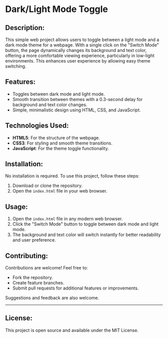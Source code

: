 # Dark/Light Mode Toggle

## Description:
This simple web project allows users to toggle between a light mode and a dark mode theme for a webpage. With a single click on the "Switch Mode" button, the page dynamically changes its background and text color, offering a more comfortable viewing experience, particularly in low-light environments. This enhances user experience by allowing easy theme switching.

## Features:
- Toggles between dark mode and light mode.
- Smooth transition between themes with a 0.3-second delay for background and text color changes.
- Simple, minimalistic design using HTML, CSS, and JavaScript.

## Technologies Used:
- **HTML5**: For the structure of the webpage.
- **CSS3**: For styling and smooth theme transitions.
- **JavaScript**: For the theme toggle functionality.

## Installation:
No installation is required. To use this project, follow these steps:
1. Download or clone the repository.
2. Open the `index.html` file in your web browser.

## Usage:
1. Open the `index.html` file in any modern web browser.
2. Click the "Switch Mode" button to toggle between dark mode and light mode.
3. The background and text color will switch instantly for better readability and user preference.

## Contributing:
Contributions are welcome! Feel free to:
- Fork the repository.
- Create feature branches.
- Submit pull requests for additional features or improvements.

Suggestions and feedback are also welcome.

---

## License:
This project is open source and available under the MIT License.
